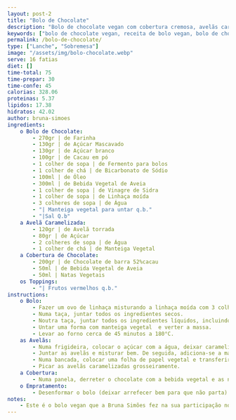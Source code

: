 ```yaml
---
layout: post-2
title: "Bolo de Chocolate"
description: "Bolo de chocolate vegan com cobertura cremosa, avelãs caramelizadas e frutos vermelhos"
keywords: ["bolo de chocolate vegan, receita de bolo vegan, bolo de chocolate fácil, sobremesa vegana, bolo sem lactose, receitas de sobremesas saudáveis, Bolo de chocolate vegan, Receita de bolo vegan, Bolo sem lactose, Sobremesa vegana, Bolo de chocolate fácil, Receita de bolo de chocolate vegan com cobertura cremosa, Como fazer bolo vegano com avelãs caramelizadas, Bolo sem ovos e sem leite com chocolate e frutos vermelhos, Receita de sobremesa vegana saudável e deliciosa, Bolo vegano de chocolate para ocasiões especiais, Como preparar bolo de chocolate sem lactose e sem ovos, Receita de bolo com cacau e cobertura brilhante, Sobremesa sem ingredientes de origem animal, Avelãs caramelizadas em receitas veganas, Cobertura de chocolate vegano, Receita económica de bolo de chocolate, Sobremesa vegana para festas, Bolo com linhaça como substituto de ovo, Frutos vermelhos em sobremesas veganas, Como usar bebida vegetal em bolos, Prato vegan inspirado no MasterChef, Textura cremosa em bolos veganos"]
permalink: /bolo-de-chocolate/
type: ["Lanche", "Sobremesa"]
image: "/assets/img/bolo-chocolate.webp"
serve: 16 fatias
diet: []
time-total: 75
time-prepar: 30 
time-confe: 45 
calorias: 328.06
proteinas: 5.37
lipidos: 17.38
hidratos: 42.02
author: bruna-simoes
ingredients:
    o Bolo de Chocolate:
        - 270gr | de Farinha 
        - 130gr | de Açúcar Mascavado 
        - 130gr | de Açúcar branco 
        - 100gr | de Cacau em pó 
        - 1 colher de sopa | de Fermento para bolos 
        - 1 colher de chá | de Bicarbonato de Sódio
        - 100ml | de Óleo 
        - 300ml | de Bebida Vegetal de Aveia 
        - 1 colher de sopa | de Vinagre de Sidra 
        - 1 colher de sopa | de Linhaça moída
        - 3 colheres de sopa | de Água
        - "| Manteiga vegetal para untar q.b."
        - "|Sal Q.b"
    a Avelã Caramelizada:
        - 120gr | de Avelã torrada 
        - 80gr | de Açúcar
        - 2 colheres de sopa | de Água
        - 1 colher de chá | de Manteiga Vegetal 
    a Cobertura de Chocolate:
        - 200gr | de Chocolate de barra 52%cacau 
        - 50ml | de Bebida Vegetal de Aveia 
        - 50ml | Natas Vegetais 
    os Toppings:
        - "| Frutos vermelhos q.b."
instructions:
    o Bolo:
        - Fazer um ovo de linhaça misturando a linhaça moída com 3 colheres de sopa de água e deixar repousar durante 5 minutas até obter uma textura gelatinosa. 
        - Numa taça, juntar todos os ingredientes secos.
        - Noutra taça, juntar todos os ingredientes líquidos, incluindo o ovo de linhaça. Depois de bem misturado, juntar os líquidos aos secos e misturar levemente até obter uma textura homogénea.
        - Untar uma forma com manteiga vegetal  e verter a massa.
        - Levar ao forno cerca de 45 minutos a 180°C. 
    as Avelãs:
        - Numa frigideira, colocar o açúcar com a água, deixar caramelizar envolvendo sempre muito bem para que o caramelo não torre.
        - Juntar as avelãs e misturar bem. De seguida, adiciona-se a manteiga e mexe-se bem.
        - Numa bancada, colocar uma folha de papel vegetal e transferir o preparado das avelãs, espalhando bem para que arrefeça.
        - Picar as avelãs caramelizadas grosseiramente.
    a Cobertura:
        - Numa panela, derreter o chocolate com a bebida vegetal e as natas até obter um creme homogéneo e brilhante.
    o Empratamento:
        - Desenformar o bolo (deixar arrefecer bem para que não parta) e cobrir o bolo com o chocolate, juntar as avelãs caramelizadas por cima e os frutos vermelhos.
notes:
    - Este é o bolo vegan que a Bruna Simões fez na sua participação no marsterchef. Receita original está disponivel no [site da rtp](https://media.rtp.pt/masterchef/memoria-de-chocolate-vegan/)
---
```

